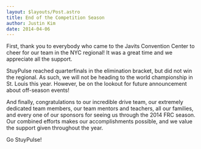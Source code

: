 ```yaml
---
layout: $layouts/Post.astro
title: End of the Competition Season
author: Justin Kim
date: 2014-04-06
---
```


First, thank you to everybody who came to the Javits Convention Center to cheer for our team in the NYC regional! It was a great time and we appreciate all the support.

StuyPulse reached quarterfinals in the elimination bracket, but did not win the regional. As such, we will not be heading to the world championship in St. Louis this year. However, be on the lookout for future announcement about off-season events!

And finally, congratulations to our incredible drive team, our extremely dedicated team members, our team mentors and teachers, all our families, and every one of our sponsors for seeing us through the 2014 FRC season. Our combined efforts makes our accomplishments possible, and we value the support given throughout the year.

Go StuyPulse!
